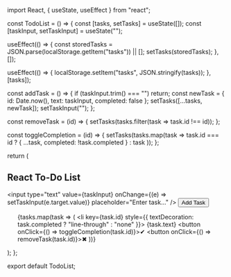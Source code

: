 import React, { useState, useEffect } from "react";

const TodoList = () => {
  const [tasks, setTasks] = useState([]);
  const [taskInput, setTaskInput] = useState("");

  useEffect(() => {
    const storedTasks = JSON.parse(localStorage.getItem("tasks")) || [];
    setTasks(storedTasks);
  }, []);

  useEffect(() => {
    localStorage.setItem("tasks", JSON.stringify(tasks));
  }, [tasks]);

  const addTask = () => {
    if (taskInput.trim() === "") return;
    const newTask = { id: Date.now(), text: taskInput, completed: false };
    setTasks([...tasks, newTask]);
    setTaskInput("");
  };

  const removeTask = (id) => {
    setTasks(tasks.filter(task => task.id !== id));
  };

  const toggleCompletion = (id) => {
    setTasks(tasks.map(task =>
      task.id === id ? { ...task, completed: !task.completed } : task
    ));
  };

  return (
    <div>
      <h2>React To-Do List</h2>
      <input
        type="text"
        value={taskInput}
        onChange={(e) => setTaskInput(e.target.value)}
        placeholder="Enter task..."
      />
      <button onClick={addTask}>Add Task</button>
      <ul>
        {tasks.map(task => (
          <li key={task.id} style={{ textDecoration: task.completed ? "line-through" : "none" }}>
            {task.text}
            <button onClick={() => toggleCompletion(task.id)}>✔</button>
            <button onClick={() => removeTask(task.id)}>✖</button>
          </li>
        ))}
      </ul>
    </div>
  );
};

export default TodoList;
